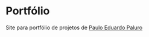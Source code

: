 # Portfólio

Site para portfólio de projetos de [Paulo Eduardo Paluro](https://github.com/PauloEduardoPalauro)
